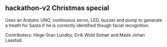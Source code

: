 ## hackathon-v2 Christmas special

Uses an Arduino UNO, continuous servo, LED, buzzer and pump to generate a treath for Santa if he is correctly identified though facial recognition.

Contributers: Hege Gran Lundby, Eirik Wold Solnør and Mads Johan Laastad.
